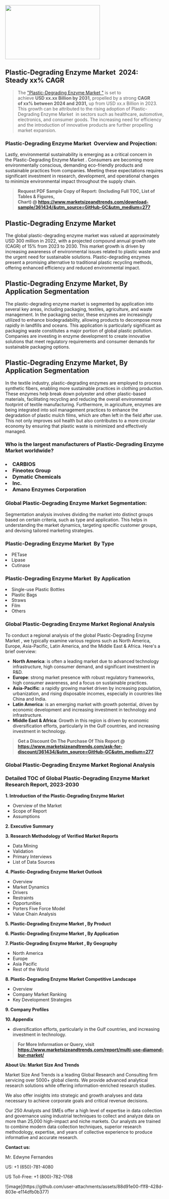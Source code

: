 <p><img class="alignnone size-medium wp-image-20088" src="https://ffe5etoiles.com/wp-content/uploads/2024/12/MST1-300x171.png" alt="" width="300" height="171" /></p><h2 id="ember46" class="ember-view reader-text-block__heading-2">Plastic-Degrading Enzyme Market &nbsp;2024: Steady&nbsp;xx% CAGR</h2><blockquote id="ember47" class="ember-view reader-text-block__blockquote">The&nbsp;<a class="app-aware-link " href="https://www.marketsizeandtrends.com/download-sample/361434/&utm_source=GitHub-GC&utm_medium=277" target="_blank" data-test-app-aware-link="">"Plastic-Degrading Enzyme Market "</a>&nbsp;is set to achieve&nbsp;<strong>USD&nbsp;xx.xx&nbsp;Billion by 2031,</strong>&nbsp;propelled by a strong&nbsp;<strong>CAGR of&nbsp;xx% between 2024 and 2031,</strong>&nbsp;up from USD xx.x Billion in 2023. This growth can be attributed to the rising adoption of&nbsp;Plastic-Degrading Enzyme Market &nbsp;in sectors such as healthcare, automotive, electronics, and consumer goods. The increasing need for efficiency and the introduction of innovative products are further propelling market expansion.</blockquote><h3 id="ember48" class="ember-view reader-text-block__heading-3">Plastic-Degrading Enzyme Market &nbsp;Overview and Projection:</h3><p id="ember49" class="ember-view reader-text-block__paragraph">Lastly, environmental sustainability is emerging as a critical concern in the&nbsp;Plastic-Degrading Enzyme Market . Consumers are becoming more environmentally conscious, demanding eco-friendly products and sustainable practices from companies. Meeting these expectations requires significant investment in research, development, and operational changes to minimize environmental impact throughout the supply chain.</p><blockquote id="ember50" class="ember-view reader-text-block__blockquote"><strong>Request PDF Sample Copy of Report: (Including Full TOC, List of Tables &amp; Figures, Chart)&nbsp;@&nbsp;<strong><a href="https://www.marketsizeandtrends.com/download-sample/361434/&utm_source=GitHub-GC&utm_medium=277" target="_blank">https://www.marketsizeandtrends.com/download-sample/361434/&utm_source=GitHub-GC&utm_medium=277</a></strong></strong></blockquote><h3 class=""> <h2>Plastic-Degrading Enzyme Market</h2><p>The global plastic-degrading enzyme market was valued at approximately USD 300 million in 2022, with a projected compound annual growth rate (CAGR) of 15% from 2023 to 2030. This market growth is driven by increasing awareness of environmental issues related to plastic waste and the urgent need for sustainable solutions. Plastic-degrading enzymes present a promising alternative to traditional plastic recycling methods, offering enhanced efficiency and reduced environmental impact.</p><h2>Plastic-Degrading Enzyme Market, By Application Segmentation</h2><p>The plastic-degrading enzyme market is segmented by application into several key areas, including packaging, textiles, agriculture, and waste management. In the packaging sector, these enzymes are increasingly utilized to enhance biodegradability, allowing products to decompose more rapidly in landfills and oceans. This application is particularly significant as packaging waste constitutes a major portion of global plastic pollution. Companies are investing in enzyme development to create innovative solutions that meet regulatory requirements and consumer demands for sustainable packaging options.</p><h2>Plastic-Degrading Enzyme Market, By Application Segmentation</h2><p>In the textile industry, plastic-degrading enzymes are employed to process synthetic fibers, enabling more sustainable practices in clothing production. These enzymes help break down polyester and other plastic-based materials, facilitating recycling and reducing the overall environmental footprint of textile manufacturing. Furthermore, in agriculture, enzymes are being integrated into soil management practices to enhance the degradation of plastic mulch films, which are often left in the field after use. This not only improves soil health but also contributes to a more circular economy by ensuring that plastic waste is minimized and effectively managed.</p></h3><h3 id="" class="">Who is the largest manufacturers of&nbsp;Plastic-Degrading Enzyme Market  worldwide?</h3><h3 class=""></Li><Li>CARBIOS</Li><Li> Fineotex Group</Li><Li> Dymatic Chemicals</Li><Li> Inc.</Li><Li> Amano Enzymes Corporation</h3><h3 id="ember53" class="ember-view reader-text-block__heading-3">Global&nbsp;Plastic-Degrading Enzyme Market  Segmentation:</h3><p id="ember54" class="ember-view reader-text-block__paragraph">Segmentation analysis involves dividing the market into distinct groups based on certain criteria, such as type and application. This helps in understanding the market dynamics, targeting specific customer groups, and devising tailored marketing strategies.</p><h3 id="" class="">Plastic-Degrading Enzyme Market &nbsp;By Type</h3><p></Li><Li>PETase</Li><Li> Lipase</Li><Li> Cutinase</p><h3 id="" class="">Plastic-Degrading Enzyme Market &nbsp;By Application</h3><p class=""></Li><Li>Single-use Plastic Bottles</Li><Li> Plastic Bags</Li><Li> Straws</Li><Li> Film</Li><Li> Others</p><h3 id="ember62" class="ember-view reader-text-block__heading-3">Global Plastic-Degrading Enzyme Market  Regional Analysis</h3><p id="ember63" class="ember-view reader-text-block__paragraph">To conduct a regional analysis of the global Plastic-Degrading Enzyme Market , we typically examine various regions such as North America, Europe, Asia-Pacific, Latin America, and the Middle East &amp; Africa. Here's a brief overview:</p><ul><li><strong>North America</strong>: is often a leading market due to advanced technology infrastructure, high consumer demand, and significant investment in R&amp;D.</li><li><strong>Europe</strong>: strong market presence with robust regulatory frameworks, high consumer awareness, and a focus on sustainable practices.</li><li><strong>Asia-Pacific</strong>: a rapidly growing market driven by increasing population, urbanization, and rising disposable incomes, especially in countries like China and India.</li><li><strong>Latin America</strong>: is an emerging market with growth potential, driven by economic development and increasing investment in technology and infrastructure.</li><li><strong>Middle East &amp; Africa</strong>: Growth in this region is driven by economic diversification efforts, particularly in the Gulf countries, and increasing investment in technology.</li></ul><blockquote id="ember61" class="ember-view reader-text-block__blockquote"><strong>Get a Discount On The Purchase Of This Report @ <strong><a href="https://html-cleaner.com/" target="">https://www.marketsizeandtrends.com/ask-for-discount/361434/&utm_source=GitHub-GC&utm_medium=277</a></strong></strong></blockquote><h3 id="ember62" class="ember-view reader-text-block__heading-3">Global Plastic-Degrading Enzyme Market  Regional Analysis</h3><h3 id="" class="">Detailed TOC of Global Plastic-Degrading Enzyme Market  Research Report, 2023-2030</h3><p id="" class=""><strong>1. Introduction of the Plastic-Degrading Enzyme Market </strong></p><ul><li>Overview of the Market</li><li>Scope of Report</li><li>Assumptions</li></ul><p id="" class=""><strong>2. Executive Summary</strong></p><p id="" class=""><strong>3. Research Methodology of Verified Market Reports</strong></p><ul><li>Data Mining</li><li>Validation</li><li>Primary Interviews</li><li>List of Data Sources</li></ul><p id="" class=""><strong>4. Plastic-Degrading Enzyme Market  Outlook</strong></p><ul><li>Overview</li><li>Market Dynamics</li><li>Drivers</li><li>Restraints</li><li>Opportunities</li><li>Porters Five Force Model</li><li>Value Chain Analysis</li></ul><p id="" class=""><strong>5. Plastic-Degrading Enzyme Market , By Product</strong></p><p id="" class=""><strong>6. Plastic-Degrading Enzyme Market , By Application</strong></p><p id="" class=""><strong>7. Plastic-Degrading Enzyme Market , By Geography</strong></p><ul><li>North America</li><li>Europe</li><li>Asia Pacific</li><li>Rest of the World</li></ul><p id="" class=""><strong>8. Plastic-Degrading Enzyme Market  Competitive Landscape</strong></p><ul><li>Overview</li><li>Company Market Ranking</li><li>Key Development Strategies</li></ul><p id="" class=""><strong>9. Company Profiles</strong></p><p id="" class=""><strong>10. Appendix</strong></p><ul><li>diversification efforts, particularly in the Gulf countries, and increasing investment in technology.</li></ul><blockquote id="ember65" class="ember-view reader-text-block__blockquote"><strong>For More Information or Query, visit <strong><strong><a href="https://html-cleaner.com/" target="">https://www.marketsizeandtrends.com/report/multi-use-diamond-bur-market/</a></strong></strong></strong></blockquote><p id="" class=""><strong>About Us: Market Size And Trends</strong></p><p id="" class="">Market Size And Trends is a leading Global Research and Consulting firm servicing over 5000+ global clients. We provide advanced analytical research solutions while offering information-enriched research studies.</p><p id="" class="">We also offer insights into strategic and growth analyses and data necessary to achieve corporate goals and critical revenue decisions.</p><p id="" class="">Our 250 Analysts and SMEs offer a high level of expertise in data collection and governance using industrial techniques to collect and analyze data on more than 25,000 high-impact and niche markets. Our analysts are trained to combine modern data collection techniques, superior research methodology, expertise, and years of collective experience to produce informative and accurate research.</p><p id="" class=""><strong>Contact us:</strong></p><p id="" class="">Mr. Edwyne Fernandes</p><p id="" class="">US: +1 (650)-781-4080</p><p id="" class="">US Toll-Free: +1 (800)-782-1768</p>
![image](https://github.com/user-attachments/assets/88d91e00-f1f8-428d-803e-e114dfb0b377)
